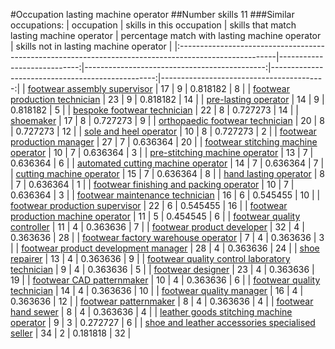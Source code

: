 #Occupation lasting machine operator
##Number skills 11
###Similar occupations:
| occupation                                                                                            |   skills in this occupation |   skills that match lasting machine operator |   percentage match with lasting machine operator |   skills not in lasting machine operator |
|:------------------------------------------------------------------------------------------------------|----------------------------:|---------------------------------------------:|-------------------------------------------------:|-----------------------------------------:|
| [footwear assembly supervisor](footwear_assembly_supervisor.md)                                       |                          17 |                                            9 |                                         0.818182 |                                        8 |
| [footwear production technician](footwear_production_technician.md)                                   |                          23 |                                            9 |                                         0.818182 |                                       14 |
| [pre-lasting operator](pre-lasting_operator.md)                                                       |                          14 |                                            9 |                                         0.818182 |                                        5 |
| [bespoke footwear technician](bespoke_footwear_technician.md)                                         |                          22 |                                            8 |                                         0.727273 |                                       14 |
| [shoemaker](shoemaker.md)                                                                             |                          17 |                                            8 |                                         0.727273 |                                        9 |
| [orthopaedic footwear technician](orthopaedic_footwear_technician.md)                                 |                          20 |                                            8 |                                         0.727273 |                                       12 |
| [sole and heel operator](sole_and_heel_operator.md)                                                   |                          10 |                                            8 |                                         0.727273 |                                        2 |
| [footwear production manager](footwear_production_manager.md)                                         |                          27 |                                            7 |                                         0.636364 |                                       20 |
| [footwear stitching machine operator](footwear_stitching_machine_operator.md)                         |                          10 |                                            7 |                                         0.636364 |                                        3 |
| [pre-stitching machine operator](pre-stitching_machine_operator.md)                                   |                          13 |                                            7 |                                         0.636364 |                                        6 |
| [automated cutting machine operator](automated_cutting_machine_operator.md)                           |                          14 |                                            7 |                                         0.636364 |                                        7 |
| [cutting machine operator](cutting_machine_operator.md)                                               |                          15 |                                            7 |                                         0.636364 |                                        8 |
| [hand lasting operator](hand_lasting_operator.md)                                                     |                           8 |                                            7 |                                         0.636364 |                                        1 |
| [footwear finishing and packing operator](footwear_finishing_and_packing_operator.md)                 |                          10 |                                            7 |                                         0.636364 |                                        3 |
| [footwear maintenance technician](footwear_maintenance_technician.md)                                 |                          16 |                                            6 |                                         0.545455 |                                       10 |
| [footwear production supervisor](footwear_production_supervisor.md)                                   |                          22 |                                            6 |                                         0.545455 |                                       16 |
| [footwear production machine operator](footwear_production_machine_operator.md)                       |                          11 |                                            5 |                                         0.454545 |                                        6 |
| [footwear quality controller](footwear_quality_controller.md)                                         |                          11 |                                            4 |                                         0.363636 |                                        7 |
| [footwear product developer](footwear_product_developer.md)                                           |                          32 |                                            4 |                                         0.363636 |                                       28 |
| [footwear factory warehouse operator](footwear_factory_warehouse_operator.md)                         |                           7 |                                            4 |                                         0.363636 |                                        3 |
| [footwear product development manager](footwear_product_development_manager.md)                       |                          28 |                                            4 |                                         0.363636 |                                       24 |
| [shoe repairer](shoe_repairer.md)                                                                     |                          13 |                                            4 |                                         0.363636 |                                        9 |
| [footwear quality control laboratory technician](footwear_quality_control_laboratory_technician.md)   |                           9 |                                            4 |                                         0.363636 |                                        5 |
| [footwear designer](footwear_designer.md)                                                             |                          23 |                                            4 |                                         0.363636 |                                       19 |
| [footwear CAD patternmaker](footwear_CAD_patternmaker.md)                                             |                          10 |                                            4 |                                         0.363636 |                                        6 |
| [footwear quality technician](footwear_quality_technician.md)                                         |                          14 |                                            4 |                                         0.363636 |                                       10 |
| [footwear quality manager](footwear_quality_manager.md)                                               |                          16 |                                            4 |                                         0.363636 |                                       12 |
| [footwear patternmaker](footwear_patternmaker.md)                                                     |                           8 |                                            4 |                                         0.363636 |                                        4 |
| [footwear hand sewer](footwear_hand_sewer.md)                                                         |                           8 |                                            4 |                                         0.363636 |                                        4 |
| [leather goods stitching machine operator](leather_goods_stitching_machine_operator.md)               |                           9 |                                            3 |                                         0.272727 |                                        6 |
| [shoe and leather accessories specialised seller](shoe_and_leather_accessories_specialised_seller.md) |                          34 |                                            2 |                                         0.181818 |                                       32 |
